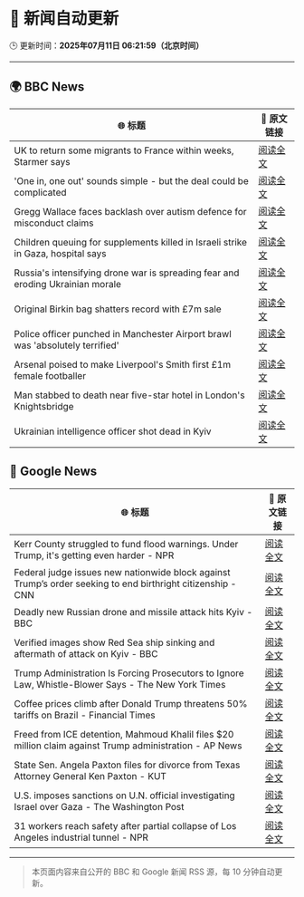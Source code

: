 # 🧠 新闻自动更新

🕒 更新时间：**2025年07月11日 06:21:59（北京时间）**

---

## 🌍 BBC News

| 🌐 标题 | 🔗 原文链接 |
|--------|-------------|
| UK to return some migrants to France within weeks, Starmer says | [阅读全文](https://www.bbc.com/news/articles/c4g2edx410wo) |
| 'One in, one out' sounds simple - but the deal could be complicated | [阅读全文](https://www.bbc.com/news/articles/c8d60djgqndo) |
| Gregg Wallace faces backlash over autism defence for misconduct claims | [阅读全文](https://www.bbc.com/news/articles/cx24lxl85wyo) |
| Children queuing for supplements killed in Israeli strike in Gaza, hospital says | [阅读全文](https://www.bbc.com/news/articles/c4gd01g1gxro) |
| Russia's intensifying drone war is spreading fear and eroding Ukrainian morale | [阅读全文](https://www.bbc.com/news/articles/c0m8gn7grn2o) |
| Original Birkin bag shatters record with £7m sale | [阅读全文](https://www.bbc.com/news/articles/cly8zvexp42o) |
| Police officer punched in Manchester Airport brawl was 'absolutely terrified' | [阅读全文](https://www.bbc.com/news/articles/cvgn8dz3l0lo) |
| Arsenal poised to make Liverpool's Smith first £1m female footballer | [阅读全文](https://www.bbc.com/sport/football/articles/cp8m517dl99o) |
| Man stabbed to death near five-star hotel in London's Knightsbridge | [阅读全文](https://www.bbc.com/news/articles/ckglyvx49p4o) |
| Ukrainian intelligence officer shot dead in Kyiv | [阅读全文](https://www.bbc.com/news/articles/cx2l8kwd13wo) |

## 📰 Google News

| 🌐 标题 | 🔗 原文链接 |
|--------|-------------|
| Kerr County struggled to fund flood warnings. Under Trump, it's getting even harder - NPR | [阅读全文](https://news.google.com/rss/articles/CBMihgFBVV95cUxNOXJIcVNTRkdOWE1mN0hZcklncDU5VTVyZnUweWxha01SWWJ3S3pkQlVjLU1GcE16VE1MZDdhZ0FWQmdDOEtFcHZSanlDZkNrUkQwOFotM2tRX3JiZ0pZY3JEQ0lqSUxOQnFhSXB1MXBqVG1hOWdkSVVsTG5HRno1c2VQcUxOQQ?oc=5) |
| Federal judge issues new nationwide block against Trump’s order seeking to end birthright citizenship - CNN | [阅读全文](https://news.google.com/rss/articles/CBMiiwFBVV95cUxNeENtY1JhaWNuTk1rdm9yZ1FZQjZackpnckg3NkhwU0wxS256djV0bEh4amhkb2VsTjJFOUZwb0R2cTBVT21ONWIwMklHRUNHZzB0dWsyVmdLRDkwRGt1VDZ0NndyTk9rN3JrSk02cDROVkI4UzFTQ0p0TzRFRmxHMjNYbWNJRTBHZkFB0gGQAUFVX3lxTE9oQmtLZ3VBdkhtNG44OEZ0Z3NtXy1ZdmtMNGdTTGk5eC1MVVFxWGhIcm0wNWxFdEtZbXBWNVhZZFdnaTNFX0Z2WE5kRjZSdnhKVW1QQ2xQVUl1TkZXS0NkTWc3NGN3Z2tmSzZtNEtFMFg0em5wUVdUNzVFQTVfZ3c4YUV0akZEcTFXSDZ5RTBFLQ?oc=5) |
| Deadly new Russian drone and missile attack hits Kyiv - BBC | [阅读全文](https://news.google.com/rss/articles/CBMiWkFVX3lxTE1uUWpYNnZrQWxnS0ZUelVxczBwWHpZbWY1dlFpVkpGSElEZUpXUENwejNEQldpQl9TQndFV3p6Nm83NUFPcDZ5cnROS2FDcWpSWmFlZDRGU1lSd9IBX0FVX3lxTFBOVnluSmhUdjRVVkoxQmxSRG50MEdJcjFHNFp5YURMNGg5bTRkYmZkYlMwNlk3UVUyeEQwMi1JUS1HT3pHTGN4QUNubmg0NjIxUF9WS0JEdXFFLWstR3Jj?oc=5) |
| Verified images show Red Sea ship sinking and aftermath of attack on Kyiv - BBC | [阅读全文](https://news.google.com/rss/articles/CBMiVEFVX3lxTE1ycC05cmhmTFJKN2RLS1NTdGJWUm5wa1I4SDUtQnE3NFlTMzFxdnZ2MjVoQVJsbXJULThsT2xXUllzYnY5dG9SR01PbmJZaWZyTnRRYQ?oc=5) |
| Trump Administration Is Forcing Prosecutors to Ignore Law, Whistle-Blower Says - The New York Times | [阅读全文](https://news.google.com/rss/articles/CBMiowFBVV95cUxNRDRDS3VZZGd6c21Fa3JPNnd4cmJ2SkxWNE9JMzNKZ2EtWlBzZzNkMVVkbHEzcTVmZExtNFY1UzVjNDFjQkdHUHlfTVM4amlEQW51Y0I5WW4zeFVVMnNCdWpWMzFLTGdtX0NORGZod1VjR0xfZEZ3a25YSHBIanptWDJKSEg1aFUxSWx3R3BMX0U3N25lalJldGxsVFFVZEF3LTdz?oc=5) |
| Coffee prices climb after Donald Trump threatens 50% tariffs on Brazil - Financial Times | [阅读全文](https://news.google.com/rss/articles/CBMicEFVX3lxTE9KS1Z0eVpMQjJFWk9NYW1obmxJX2NkUVBIbG01WEk0NEFvVzFHYThNSXZKc3FQUDFMTU5LNkZLMmZ6aVR1M3hxemFHckoyOTU1N2IyVUgwWHZuenNIb2g5U3ZlM09QdGxMMThmMWpkR3c?oc=5) |
| Freed from ICE detention, Mahmoud Khalil files $20 million claim against Trump administration - AP News | [阅读全文](https://news.google.com/rss/articles/CBMirwFBVV95cUxOSDBQN1EwZVRFLTQxeTVNNEhkcE5tMG5rNXRobE5sN3VFQzNaTGtQdVBrSlpaYjY5c2hTalJGbzRZMkItaGJjcW91UXZqT3IwY2hKNjRnc2JXSkZ5LV9JNV83TXJJVTRQcTBSbXdaeFl6RGZYdzhtdkdrRER5YUJIYUtDUDB2WWlqUmZfZWtfcXJpSTVsN2JhWllsY0piTURoQ091bUFlbTBKc1BVemRZ?oc=5) |
| State Sen. Angela Paxton files for divorce from Texas Attorney General Ken Paxton - KUT | [阅读全文](https://news.google.com/rss/articles/CBMivAFBVV95cUxQMndKNXZUV2ptTXlHLUlVMDZrTEdtcXNDSS1PQ0NxUzc0enpKTy1lMFB6MHdSTS10R2V3TzVxRTdBcG1qRElhbVlwSWk0UmNIV21sbW1lSWJOR0pickhIb0dCQkxpOThlbTA5amtCZ0lEeDhEZm9CeWlBUGVxd0JzVFhyM0I5VTVuZTJpXzhkUm15OXB3NWduRXp6UkxXZFJ1NzhfTmowcDBTYkdaZktOTENJOVVhdUN0LWpQag?oc=5) |
| U.S. imposes sanctions on U.N. official investigating Israel over Gaza - The Washington Post | [阅读全文](https://news.google.com/rss/articles/CBMilAFBVV95cUxPLXdvWVZZSTZwVWVRUl81N2ZnZmkwRWZGM2MtUlZJNmxWMFU0NlpzUXF0LUJEWGdza05GWDJsNjA4dGEtdDNZalZzbGRGQjREWGIzaW1ZS0VoazgyTF83UmU5aDVicll5RnFhRmRQWUcwN1lfcE8wTmt0Q1ZmVDZMbVpGS2J4RlQ3Ty1lOW44RGRWUk53?oc=5) |
| 31 workers reach safety after partial collapse of Los Angeles industrial tunnel - NPR | [阅读全文](https://news.google.com/rss/articles/CBMioAFBVV95cUxOczhSdks4eExOVHNxLW91WHI2bHJxYlZKM3REaXItaEY0aEtrRUFfQkZVbkxkb0w4aHJFTmJiS1ZtWlZIUzVqdkt0a1Uwc2F6M1ozTUVrOFNNd3M4T1NzMTUxaElXSHRXdnZ1OG8wM2RKUjM3UC1rRXM2Uk5UbW9PaU51LXl4UV9BYi1Qc1RDclhJNUdFdDlmYXFaQUV2RlZQ?oc=5) |

---
> 本页面内容来自公开的 BBC 和 Google 新闻 RSS 源，每 10 分钟自动更新。